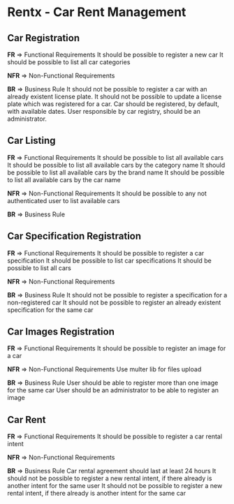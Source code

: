 # Rentx - Car Rent Management

## Car Registration

**FR** => Functional Requirements
It should be possible to register a new car
It should be possible to list all car categories

**NFR** => Non-Functional Requirements

**BR** => Business Rule
It should not be possible to register a car with an already existent license plate.
It should not be possible to update a license plate which was registered for a car.
Car should be registered, by default, with available dates.
User responsible by car registry, should be an administrator.

## Car Listing

**FR** => Functional Requirements
It should be possible to list all available cars
It should be possible to list all available cars by the category name
It should be possible to list all available cars by the brand name
It should be possible to list all available cars by the car name

**NFR** => Non-Functional Requirements
It should be possible to any not authenticated user to list available cars 

**BR** => Business Rule

## Car Specification Registration

**FR** => Functional Requirements
It should be possible to register a car specification
It should be possible to list car specifications
It should be possible to list all cars

**NFR** => Non-Functional Requirements

**BR** => Business Rule
It should not be possible to register a specification for a non-registered car
It should not be possible to register an already existent specification for the same car

## Car Images Registration

**FR** => Functional Requirements
It should be possible to register an image for a car

**NFR** => Non-Functional Requirements
Use multer lib for files upload

**BR** => Business Rule
User should be able to register more than one image for the same car
User should be an administrator to be able to register an image

## Car Rent

**FR** => Functional Requirements
It should be possible to register a car rental intent

**NFR** => Non-Functional Requirements


**BR** => Business Rule
Car rental agreement should last at least 24 hours
It should not be possible to register a new rental intent, if there already is another intent for the same user
It should not be possible to register a new rental intent, if there already is another intent for the same car
